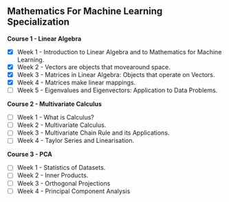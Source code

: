 ## Mathematics For Machine Learning Specialization

**Course 1 - Linear Algebra**
- [x] Week 1 - Introduction to Linear Algebra and to Mathematics for Machine Learning.
- [x] Week 2 - Vectors are objects that movearound space. 
- [x] Week 3 - Matrices in Linear Algebra: Objects that operate on Vectors.
- [x] Week 4 - Matrices make linear mappings.
- [ ] Week 5 - Eigenvalues and Eigenvectors: Application to Data Problems.
     
**Course 2 - Multivariate Calculus**
- [ ] Week 1 - What is Calculus?
- [ ] Week 2 - Multivariate Calculus.
- [ ] Week 3 - Multivariate Chain Rule and its Applications.
- [ ] Week 4 - Taylor Series and Linearisation.

**Course 3 - PCA**
- [ ] Week 1 - Statistics of Datasets.
- [ ] Week 2 - Inner Products.
- [ ] Week 3 - Orthogonal Projections
- [ ] Week 4 - Principal Component Analysis
